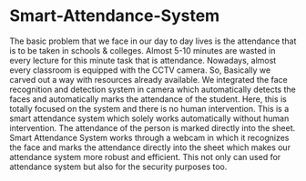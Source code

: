 # Smart-Attendance-System

The basic problem that we face in our day to day lives is the attendance that is to be taken in schools & colleges. Almost 5-10 minutes are wasted in every lecture for this minute task that is attendance.
Nowadays, almost every classroom is equipped with the CCTV camera. So, Basically we carved out a way with resources already available. We integrated the face recognition and detection system in camera which automatically detects the faces and automatically marks the attendance of the student.
Here, this is totally focused on the system and there is no human intervention.
This is a smart attendance system which solely works automatically without human intervention. The attendance of the person is marked directly into the sheet.
Smart Attendance System works through a webcam in which it recognizes the face and marks the attendance directly into the sheet which makes our attendance system more robust and efficient.
This not only can used for attendance system  but also for the security purposes too.

